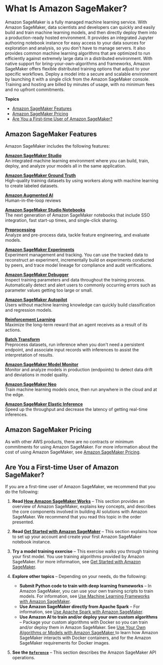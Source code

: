 # What Is Amazon SageMaker?<a name="whatis"></a>

Amazon SageMaker is a fully managed machine learning service\. With Amazon SageMaker, data scientists and developers can quickly and easily build and train machine learning models, and then directly deploy them into a production\-ready hosted environment\. It provides an integrated Jupyter authoring notebook instance for easy access to your data sources for exploration and analysis, so you don't have to manage servers\. It also provides common machine learning algorithms that are optimized to run efficiently against extremely large data in a distributed environment\. With native support for bring\-your\-own\-algorithms and frameworks, Amazon SageMaker offers flexible distributed training options that adjust to your specific workflows\. Deploy a model into a secure and scalable environment by launching it with a single click from the Amazon SageMaker console\. Training and hosting are billed by minutes of usage, with no minimum fees and no upfront commitments\.

**Topics**
+ [Amazon SageMaker Features](#whatis-features)
+ [Amazon SageMaker Pricing](#whatis-pricing)
+ [Are You a First\-time User of Amazon SageMaker?](#first-time-user)

## Amazon SageMaker Features<a name="whatis-features"></a>

Amazon SageMaker includes the following features:

**[Amazon SageMaker Studio](https://docs.aws.amazon.com/sagemaker/latest/dg/gs-studio.html)**  
An integrated machine learning environment where you can build, train, deploy, and analyze your models all in the same application\.

**[Amazon SageMaker Ground Truth](https://docs.aws.amazon.com/sagemaker/latest/dg/sms.html)**  
High\-quality training datasets by using workers along with machine learning to create labeled datasets\.

**[Amazon Augmented AI](https://docs.aws.amazon.com/sagemaker/latest/dg/use-augmented-ai-a2i-human-review-loops.html)**  
Human\-in\-the\-loop reviews

**[Amazon SageMaker Studio Notebooks](https://docs.aws.amazon.com/sagemaker/latest/dg/notebooks.html)**  
The next generation of Amazon SageMaker notebooks that include SSO integration, fast start\-up times, and single\-click sharing\.

**[Preprocessing](https://docs.aws.amazon.com/sagemaker/latest/dg/processing-job.html)**  
Analyze and pre\-process data, tackle feature engineering, and evaluate models\.

**[Amazon SageMaker Experiments](https://docs.aws.amazon.com/sagemaker/latest/dg/experiments.html)**  
Experiment management and tracking\. You can use the tracked data to reconstruct an experiment, incrementally build on experiments conducted by peers, and trace model lineage for compliance and audit verifications\.

**[Amazon SageMaker Debugger](https://docs.aws.amazon.com/sagemaker/latest/dg/train-debugger.html)**  
Inspect training parameters and data throughout the training process\. Automatically detect and alert users to commonly occurring errors such as parameter values getting too large or small\.

**[Amazon SageMaker Autopilot](https://docs.aws.amazon.com/sagemaker/latest/dg/autopilot-automate-model-development.html)**  
Users without machine learning knowledge can quickly build classification and regression models\.

**[Reinforcement Learning](https://docs.aws.amazon.com/sagemaker/latest/dg/reinforcement-learning.html)**  
Maximize the long\-term reward that an agent receives as a result of its actions\.

**[Batch Transform](https://docs.aws.amazon.com/sagemaker/latest/dg/batch-transform.html)**  
Preprocess datasets, run inference when you don't need a persistent endpoint, and associate input records with inferences to assist the interpretation of results\.

**[Amazon SageMaker Model Monitor](https://docs.aws.amazon.com/sagemaker/latest/dg/model-monitor.html)**  
Monitor and analyze models in production \(endpoints\) to detect data drift and deviations in model quality\.

**[Amazon SageMaker Neo](https://docs.aws.amazon.com/sagemaker/latest/dg/neo.html)**  
Train machine learning models once, then run anywhere in the cloud and at the edge\.

**[Amazon SageMaker Elastic Inference](https://docs.aws.amazon.com/sagemaker/latest/dg/ei.html)**  
Speed up the throughput and decrease the latency of getting real\-time inferences\.

## Amazon SageMaker Pricing<a name="whatis-pricing"></a>

As with other AWS products, there are no contracts or minimum commitments for using Amazon SageMaker\. For more information about the cost of using Amazon SageMaker, see [Amazon SageMaker Pricing](https://aws.amazon.com/sagemaker/pricing/)\.

## Are You a First\-time User of Amazon SageMaker?<a name="first-time-user"></a>

If you are a first\-time user of Amazon SageMaker, we recommend that you do the following: 

1. **Read [How Amazon SageMaker Works](how-it-works.md)** – This section provides an overview of Amazon SageMaker, explains key concepts, and describes the core components involved in building AI solutions with Amazon SageMaker\. We recommend that you read this topic in the order presented\. 

1. **Read [Get Started with Amazon SageMaker](gs.md)** – This section explains how to set up your account and create your first Amazon SageMaker notebook instance\.

1. **Try a model training exercise** – This exercise walks you through training your first model\. You use training algorithms provided by Amazon SageMaker\. For more information, see [Get Started with Amazon SageMaker](gs.md)\. 

1. **Explore other topics** – Depending on your needs, do the following:
   + **Submit Python code to train with deep learning frameworks** – In Amazon SageMaker, you can use your own training scripts to train models\. For information, see [Use Machine Learning Frameworks with Amazon SageMaker](frameworks.md)\.
   + **Use Amazon SageMaker directly from Apache Spark** – For information, see [Use Apache Spark with Amazon SageMaker](apache-spark.md)\.
   + **Use Amazon AI to train and/or deploy your own custom algorithms** – Package your custom algorithms with Docker so you can train and/or deploy them in Amazon SageMaker\. See [Use Your Own Algorithms or Models with Amazon SageMaker ](your-algorithms.md) to learn how Amazon SageMaker interacts with Docker containers, and for the Amazon SageMaker requirements for Docker images\. 

1. **See the [ `Reference`](https://docs.aws.amazon.com/sagemaker/latest/APIReference/API_Reference.html)** – This section describes the Amazon SageMaker API operations\.